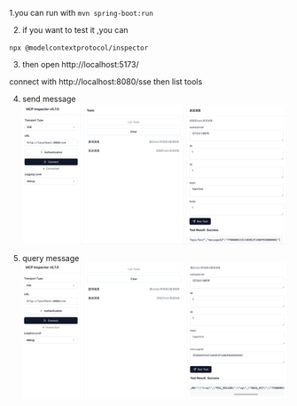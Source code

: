 1.you can run with  `mvn spring-boot:run`

2. if you want to test it ,you can 

`npx @modelcontextprotocol/inspector`

3. then open http://localhost:5173/

connect with http://localhost:8080/sse then list tools

4. send message 
![send.png](send_message.png)

5. query message
![query.png](query_message.png)